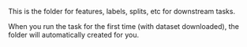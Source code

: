 This is the folder for features, labels, splits, etc for downstream tasks.

When you run the task for the first time (with dataset downloaded), the folder will automatically created for you.